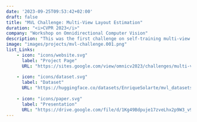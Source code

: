 ```yaml
---
date: '2023-09-25T09:53:42+02:00'
draft: false
title: "MVL Challenge: Multi-View Layout Estimation"
duration: "<i>CVPR 2023</i>"
company: "Workshop on Omnidirectional Computer Vision"
description: "This was the first challenge on self-training multi-view layout estimation, where the goal was to explore solutions that rely solely on multi-view information to estimate scene layouts (without human annotations). The challenge was part of the Workshop on Omnidirectional Computer Vision, held in CVPR 2023."
image: "images/projects/mvl-challenge.001.png"
list_Links:
    - icon: "icons/website.svg"
      label: "Project Page"
      URL: "https://sites.google.com/view/omnicv2023/challenges/multi-view-layout-challenge?authuser=0"
    
    - icon: "icons/dataset.svg"
      label: "Dataset"
      URL: "https://huggingface.co/datasets/EnriqueSolarte/mvl_datasets"
    
    - icon: "icons/paper.svg"
      label: "Presentation"
      URL: "https://drive.google.com/file/d/1Kg49Bdpuje17zveLhx2p9W3_v9vqmPk0/view?usp=sharing"
---
```

